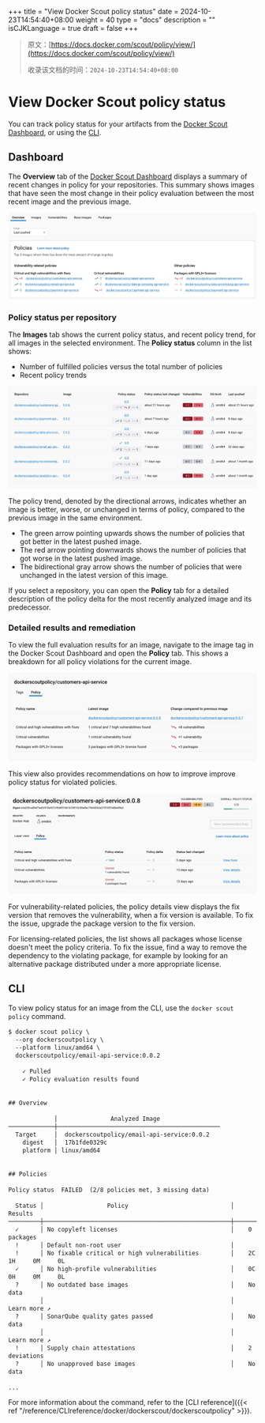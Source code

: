 +++
title = "View Docker Scout policy status"
date = 2024-10-23T14:54:40+08:00
weight = 40
type = "docs"
description = ""
isCJKLanguage = true
draft = false
+++

> 原文：[https://docs.docker.com/scout/policy/view/](https://docs.docker.com/scout/policy/view/)
>
> 收录该文档的时间：`2024-10-23T14:54:40+08:00`

# View Docker Scout policy status

You can track policy status for your artifacts from the [Docker Scout Dashboard](https://docs.docker.com/scout/policy/view/#dashboard), or using the [CLI](https://docs.docker.com/scout/policy/view/#cli).

## Dashboard

The **Overview** tab of the [Docker Scout Dashboard](https://scout.docker.com/) displays a summary of recent changes in policy for your repositories. This summary shows images that have seen the most change in their policy evaluation between the most recent image and the previous image.

![Policy overview](ViewDockerScoutpolicystatus_img/policy-overview.webp)

### Policy status per repository

The **Images** tab shows the current policy status, and recent policy trend, for all images in the selected environment. The **Policy status** column in the list shows:

- Number of fulfilled policies versus the total number of policies
- Recent policy trends

![Policy status in the image list](ViewDockerScoutpolicystatus_img/policy-image-list.webp)

The policy trend, denoted by the directional arrows, indicates whether an image is better, worse, or unchanged in terms of policy, compared to the previous image in the same environment.

- The green arrow pointing upwards shows the number of policies that got better in the latest pushed image.
- The red arrow pointing downwards shows the number of policies that got worse in the latest pushed image.
- The bidirectional gray arrow shows the number of policies that were unchanged in the latest version of this image.

If you select a repository, you can open the **Policy** tab for a detailed description of the policy delta for the most recently analyzed image and its predecessor.

### Detailed results and remediation

To view the full evaluation results for an image, navigate to the image tag in the Docker Scout Dashboard and open the **Policy** tab. This shows a breakdown for all policy violations for the current image.

![Detailed Policy Evaluation results](ViewDockerScoutpolicystatus_img/policy-detailed-results.webp)

This view also provides recommendations on how to improve improve policy status for violated policies.

![Policy details in the tag view](ViewDockerScoutpolicystatus_img/policy-tag-view.webp)

For vulnerability-related policies, the policy details view displays the fix version that removes the vulnerability, when a fix version is available. To fix the issue, upgrade the package version to the fix version.

For licensing-related policies, the list shows all packages whose license doesn't meet the policy criteria. To fix the issue, find a way to remove the dependency to the violating package, for example by looking for an alternative package distributed under a more appropriate license.

## CLI

To view policy status for an image from the CLI, use the `docker scout policy` command.



```console
$ docker scout policy \
  --org dockerscoutpolicy \
  --platform linux/amd64 \
  dockerscoutpolicy/email-api-service:0.0.2

    ✓ Pulled
    ✓ Policy evaluation results found


## Overview

             │               Analyzed Image
─────────────┼──────────────────────────────────────────────
  Target     │  dockerscoutpolicy/email-api-service:0.0.2
    digest   │  17b1fde0329c
    platform │ linux/amd64


## Policies

Policy status  FAILED  (2/8 policies met, 3 missing data)

  Status │                  Policy                             │           Results
─────────┼─────────────────────────────────────────────────────┼──────────────────────────────
  ✓      │ No copyleft licenses                                │    0 packages
  !      │ Default non-root user                               │
  !      │ No fixable critical or high vulnerabilities         │    2C     1H     0M     0L
  ✓      │ No high-profile vulnerabilities                     │    0C     0H     0M     0L
  ?      │ No outdated base images                             │    No data
         │                                                     │    Learn more ↗
  ?      │ SonarQube quality gates passed                      │    No data
         │                                                     │    Learn more ↗
  !      │ Supply chain attestations                           │    2 deviations
  ?      │ No unapproved base images                           │    No data

...
```

For more information about the command, refer to the [CLI reference]({{< ref "/reference/CLIreference/docker/dockerscout/dockerscoutpolicy" >}}).
